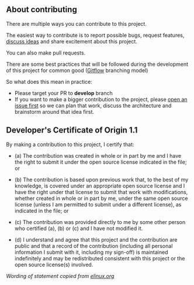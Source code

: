 ## About contributing

There are multiple ways you can contribute to this project.

The easiest way to contribute is to report possible bugs, request features, [discuss ideas](https://github.com/MakeAWishFoundation/SwiftyMocky/issues) and share excitement about this project.

You can also make pull requests.

There are some best practices that will be followed during the development of this project for common good ([Gitflow](http://nvie.com/posts/a-successful-git-branching-model/) branching model)

So what does this mean in practice:

* Please target your PR to **develop** branch
* If you want to make a bigger contribution to the project, please [open an issue first](https://github.com/MakeAWishFoundation/SwiftyMocky/issues/new) so we can plan that work, discuss the architecture and brainstorm around that idea first.


## Developer's Certificate of Origin 1.1

By making a contribution to this project, I certify that:

- (a) The contribution was created in whole or in part by me and I
      have the right to submit it under the open source license
      indicated in the file; or

- (b) The contribution is based upon previous work that, to the best
      of my knowledge, is covered under an appropriate open source
      license and I have the right under that license to submit that
      work with modifications, whether created in whole or in part
      by me, under the same open source license (unless I am
      permitted to submit under a different license), as indicated
      in the file; or

- (c) The contribution was provided directly to me by some other
      person who certified (a), (b) or (c) and I have not modified
      it.

- (d) I understand and agree that this project and the contribution
      are public and that a record of the contribution (including all
      personal information I submit with it, including my sign-off) is
      maintained indefinitely and may be redistributed consistent with
      this project or the open source license(s) involved.

*Wording of statement copied from [elinux.org](http://elinux.org/Developer_Certificate_Of_Origin)*
